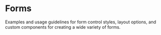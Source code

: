 # Forms

Examples and usage guidelines for form control styles, layout options, and custom components for creating a wide variety of forms.


